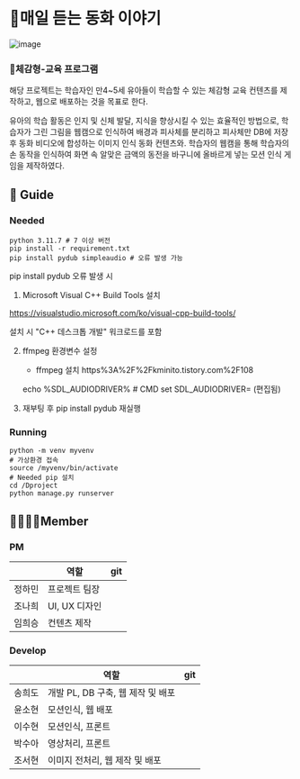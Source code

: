 # 👸매일 듣는 동화 이야기
![image](https://github.com/westnowise/imageftProject/assets/98007431/914762bc-28a6-4b60-ac2b-9c74535d4cf4)

### 👶체감형-교육 프로그램

 해당 프로젝트는 학습자인 만4~5세 유아들이 학습할 수 있는 체감형 교육 컨텐츠를 제작하고, 웹으로 배포하는 것을 목표로 한다.

 유아의 학습 활동은 인지 및 신체 발달, 지식을 향상시킬 수 있는 효율적인 방법으로,  학습자가 그린 그림을 웹캠으로 인식하여 배경과 피사체를 분리하고 피사체만 DB에 저장 후 동화 비디오에 합성하는 이미지 인식 동화 컨텐츠와. 학습자의 웹캠을 통해 학습자의 손 동작을 인식하여 화면 속 알맞은 금액의 동전을 바구니에 올바르게 넣는 모션 인식 게임을 제작하였다.



## 🔖 Guide
### Needed
    python 3.11.7 # 7 이상 버전
    pip install -r requirement.txt
    pip install pydub simpleaudio # 오류 발생 가능

pip install pydub 오류 발생 시
1) Microsoft Visual C++ Build Tools 설치

https://visualstudio.microsoft.com/ko/visual-cpp-build-tools/

설치 시 "C++ 데스크톱 개발" 워크로드를 포함


2) ffmpeg 환경변수 설정
   - ffmpeg 설치 https%3A%2F%2Fkminito.tistory.com%2F108
  
    echo %SDL_AUDIODRIVER%     # CMD
    set SDL_AUDIODRIVER= (편집됨)

3) 재부팅 후 pip install pydub 재실행



### Running
    python -m venv myvenv
    # 가상환경 접속
    source /myvenv/bin/activate
    # Needed pip 설치 
    cd /Dproject
    python manage.py runserver





## 👨‍👩‍👧‍👦Member
### PM   
|              | 역할                            | git |
| ------------- | ---------------------------------- | ------------------- | 
| 정하민 | 프로젝트 팀장 | |
| 조나희 | UI, UX 디자인 | |
| 임희승 | 컨텐츠 제작 | |

### Develop
|               | 역할                             | git|
| ------------- | ---------------------------------- | ------- | 
| 송희도 | 개발 PL, DB 구축, 웹 제작 및 배포 ||
| 윤소현 | 모션인식,  웹 배포 ||
| 이수현 | 모션인식, 프론트 ||
| 박수아 | 영상처리, 프론트 ||
| 조서현 | 이미지 전처리,  웹 제작 및 배포 ||


